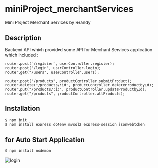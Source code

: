 # miniProject_merchantServices
Mini Project Merchant Services by Reandy

## Description
Backend API which provided some API for Merchant Services application 
which included :

```node
router.post("/register", userController.register);
router.post("/login", userController.login);
router.get("/users", userController.users);

router.post("/products", productController.submitProduct);
router.delete("/products/:id", productController.deleteProductbyId);
router.put("/products/:id", productController.updateProductbyId);
router.get("/products", productController.allProducts);
```

## Installation
```powershell
$ npm init
$ npm install express dotenv mysql2 express-session jsonwebtoken 
```

## for Auto Start Application
``` powershell
$ npm install nodemon
```

![login](/login_jpg/login.jpg)
